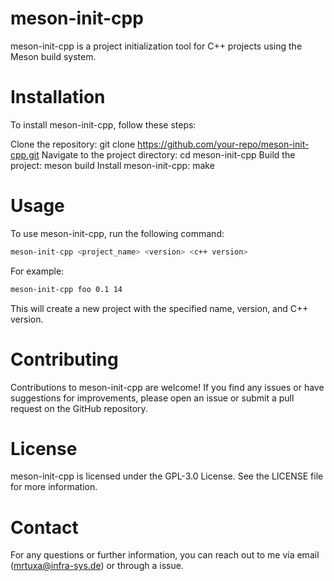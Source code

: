 # meson-init-cpp
meson-init-cpp is a project initialization tool for C++ projects using the Meson build system.

# Installation
To install meson-init-cpp, follow these steps:

Clone the repository: git clone https://github.com/your-repo/meson-init-cpp.git
Navigate to the project directory: cd meson-init-cpp
Build the project: meson build
Install meson-init-cpp: make

# Usage
To use meson-init-cpp, run the following command:


```bash
meson-init-cpp <project_name> <version> <c++ version>
```

For example:

```bash
meson-init-cpp foo 0.1 14
```

This will create a new project with the specified name, version, and C++ version.

# Contributing
Contributions to meson-init-cpp are welcome! If you find any issues or have suggestions for improvements, please open an issue or submit a pull request on the GitHub repository.

# License
meson-init-cpp is licensed under the GPL-3.0 License. See the LICENSE file for more information.

# Contact
For any questions or further information, you can reach out to me via email (mrtuxa@infra-sys.de) or through a issue.
